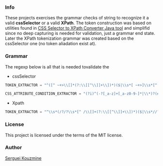 ### Info

These projects exercises the grammar checks of string to recognize it a valid __cssSelector__ or a valid __XPath__. 
The token construction was based on utilities found in
[CSS Selector to XPath Converter Java tool](https://github.com/sam-rosenthal/java-cssSelector-to-xpath) and simplifid since no deep capturing is needed for validation, 
just a grammar end state. Later the XPath tokenization grammar was created based on the cssSelector one 
(no token aliadation exist at).

### Grammar 

The regexp below is all that is needed tovalidate the 
  * cssSelector
```java
TOKEN_EXTRACTOR = "^([^ ~+>\\[]*(?:\\[[^\\]]+\\])*)($|\\s*[ ~+>]\\s*[^ ~+>\\[].*$)";
```
```java
CSS_ATTRIBUTE_CONDITION_EXTRACTOR = "(?i)^(-?[_a-z]+[_a-z0-9-]*|\\*)?(#[_a-z0-9-]*)?(\\.[_a-z0-9-]*)?(:[a-z][a-z\\-]*\\([^)]+\\))?(\\[\\s*-?[_a-z]+[_a-z0-9-]*\\s*(\\=|\\~=|\\|=|\\^=|\\$=|\\*=)?\\s*([\"'][-_.#a-z0-9:\\/ ]+[\"']|[-_.#a-z0-9:\\/]+)?\\s*\\])*$";
```
  * Xpath
```java
TOKEN_EXTRACTOR = "^\\s*(/?/?\\s*[^ /\\[]+(?:\\[[^\\]]+\\])*)($|\\s*//?\\s*[^ /\\[]+.*$)";
```

### License
This project is licensed under the terms of the MIT license.

### Author
[Serguei Kouzmine](kouzmine_serguei@yahoo.com)
